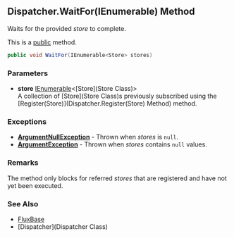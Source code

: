 Dispatcher.WaitFor(IEnumerable<Store>) Method
---------------------------------------------

Waits for the provided _store_ to complete.

This is a [public](https://docs.microsoft.com/dotnet/csharp/language-reference/keywords/public) method.

```c#
public void WaitFor(IEnumerable<Store> stores)
```

### Parameters
* __store__ [IEnumerable](https://docs.microsoft.com/dotnet/api/system.collections.generic.ienumerable-1)\<[Store](Store Class)\>\
A collection of [Store](Store Class)s previously subscribed using the [Register(Store)](Dispatcher.Register(Store) Method) method.

### Exceptions
* __[ArgumentNullException](https://docs.microsoft.com/dotnet/api/system.argumentnullexception)__ - Thrown when _stores_ is `null`.
* __[ArgumentException](https://docs.microsoft.com/dotnet/api/system.argumentexception)__ - Thrown when _stores_ contains `null` values.

### Remarks
The method only blocks for referred _stores_ that are registered and have not yet been executed.

### See Also
* [FluxBase](index)
* [Dispatcher](Dispatcher Class)